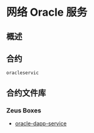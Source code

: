 网络 Oracle 服务
===================

## 概述
## 合约

```oracleservic```

## 合约文件库

### Zeus Boxes
* [oracle-dapp-service](https://github.com/liquidapps-io/zeus-sdk/tree/master/boxes/groups/services/oracle-dapp-service)
